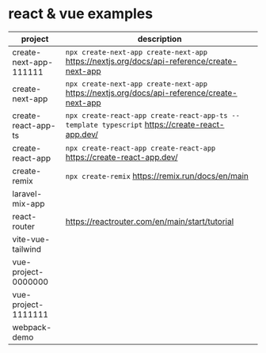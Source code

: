 # react & vue examples

| project                | description
|------------------------|------------
| create-next-app-111111 | `npx create-next-app create-next-app` https://nextjs.org/docs/api-reference/create-next-app
| create-next-app        | `npx create-next-app create-next-app` https://nextjs.org/docs/api-reference/create-next-app
| create-react-app-ts    | `npx create-react-app create-react-app-ts --template typescript` https://create-react-app.dev/
| create-react-app       | `npx create-react-app create-react-app` https://create-react-app.dev/
| create-remix           | `npx create-remix` https://remix.run/docs/en/main
| laravel-mix-app        |
| react-router           | https://reactrouter.com/en/main/start/tutorial
| vite-vue-tailwind      |
| vue-project-0000000    |
| vue-project-1111111    |
| webpack-demo           |
